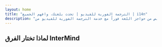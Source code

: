 ```yaml
---
layout: home
title: "الترجمة الفورية للفيديو | تحدث بلغتك، وافهم الجميع | i14n"
description: "تخلص من حواجز اللغة فوراً مع خدمة الترجمة الفورية للفيديو من i14n. شارك في الاجتماعات بلغتك الأم بينما يفهم الجميع بشكل مثالي. لماذا تتعلم لغة جديدة عندما يمكن للتكنولوجيا أن تجسر الفجوة؟"
---
```


<!-- text="**استثمر في الاستراتيجية، وليس في المفردات**. &nbsp; InterMind يترجم بينما تبتكر أنت." -->
<!-- text="ليست مجرد ترجمة. إنها ترجمة بعقل." -->
<!-- text="أرح عقلك، ودع الذكاء الاصطناعي يقوم بالترجمة" -->
<!-- text="لماذا تُتعب عقلك عندما يمكن للذكاء الاصطناعي ترجمة كل شيء؟" -->
<!-- text="العقل البشري: مهدر في الترجمة في عصر الذكاء الاصطناعي" -->

<HeroSection
title="اجتماعات فيديو مع **ترجمة** فورية"
text="تستغرق الفصول الدراسية سنوات؛ InterMind يقدم الفهم الفوري اليوم، بكل اللغات.">
<NavButton to="./guide/what-is-intermind" buttonClass="brand" buttonLabel="ابدأ الآن" />
<AuthButton text="تسجيل الدخول" buttonClass="alt" />
</HeroSection>

<FeatureBlock :card="{
  title: 'تحدث فوراً بأكثر من 100 لغة',
  details: 'يتيح InterMind لكل مشارك التحدث بلغته الأم — بشكل طبيعي، في الوقت الفعلي، وبدون ترجمات مكتوبة أو تأخير.',
    items: [
      '🎙️ تحدث بحرية — وكن مفهوماً فوراً.',
      '🧠 ترجمة مدعومة بالذكاء الاصطناعي تلتقط النبرة والقصد والمصطلحات الخاصة بالصناعة.',
      '🔄 ترجمة ثنائية الاتجاه، مستمرة، من صوت إلى صوت بدون إعداد يدوي.',
    ],
  link: './guide/use-cases#instant-understanding',
  src: {
    light: '1.png',
    dark: '1.png',
    width: '80%'
  },
  inversion: false
}" />

<FeatureBlock :card="{
  title: 'العقل وراء الترجمة',
  details: 'يحول InterMind كل مكالمة متعددة اللغات إلى معرفة واضحة وقابلة للبحث.',
  items: [
    '🔍 ابحث فوراً في أي محتوى عبر الاجتماعات السابقة والحالية. اطرح الأسئلة بشكل طبيعي، واحصل على إجابات دقيقة دون مراجعة التسجيلات.',
    '✅ لا تفوت أي مهام من أي اجتماع. يستخرج ذكاؤنا الاصطناعي المهام والمسؤولين والمواعيد النهائية تلقائياً من المحادثات.',
    '📝 ملخصات الاجتماعات بالذكاء الاصطناعي تقدم النقاط الرئيسية فوراً بأي لغة، مما يبقي الجميع على نفس المسار دون تدوين الملاحظات يدوياً.',
  ],
  link: './guide/use-cases#meeting-intelligence',
  src: {
    light: '2l.png',
    dark: '2d.png',
    width: '80%'
  },
  inversion: true
}" />

<FeatureBlock :card="{
  title: 'مصمم للاجتماعات الجادة — وليس مجرد محادثة',
  details: 'InterMind هو منصة اجتماعات فيديو احترافية، وليس مجرد إضافة أو ملحق بسيط.',
  items: [
    '🎙️ دقة 1080p، وإلغاء الضوضاء الذكي، والتقاط الصوت المركز.',
    '🗓 جدولة، وإدارة، وعروض توضيحية، وتسجيل، وتكامل كامل مع التقويم — كل شيء مدمج وجاهز للاستخدام.',
    '💬 نصوص حية، ودردشة المشاركين، ومساعد ذكاء اصطناعي يحافظ على إنتاجية الاجتماعات.'
  ],
  link: './guide/features#video-platform',
  src: {
    light: '3l.png',
    dark: '3d.png',
    width: '80%'
  },
  inversion: false
}" />

<FeatureBlock
  :card="{
    title: 'آمن وسري بالتصميم',
    details:
      'تم تصميم InterMind للمحادثات التي تتطلب الثقة. بينما نعتمد على أفضل البنية التحتية من الطرف الثالث، **السرية دائماً في يديك**.',
    items: [
      '🌍 خصوصية قائمة على المنطقة — اختر مكان معالجة بياناتك. نوجه جميع عمليات الترجمة والتخزين والتحليلات من خلال بنية تحتية تتوافق مع منطقة امتثالك (مثل الاتحاد الأوروبي، الولايات المتحدة، آسيا).',
      '🔒 خاص افتراضياً — InterMind نفسه **لا يخزن أبداً** أو يستخدم محتواك للتدريب أو التنميط أو وصول الطرف الثالث.',
      '📜 متوافق بالتصميم — جاهز لـ GDPR وCCPA وUAE PDPL، مع دعم كامل لحقوق التصدير والحذف.'
    ],
    link: './guide/security',
    src: {
      light: '4.png',
      dark: '4.png',
      width: '80%'
    },
    inversion: true
  }"
/>

## لماذا تختار الفرق InterMind

<BenefitsList :features="[
  {
    // icon: '🧠',
    title: 'الفهم الفوري — التحدث بشكل طبيعي',
    text: 'ترجمة فورية بالذكاء الاصطناعي بدون أي عوائق. يتحدث المشاركون **بلغتهم الأم** ويسمعون الآخرين كما لو كانوا يتحدثون نفس اللغة — مع الحفاظ على النبرة والدقة والمشاعر بشكل كامل.'
  },
  {
    // icon: '🚀',
    title: 'تواصل يتجاوز سرعة تعلم اللغة',
    text: 'تجاوز رحلة الـ 2,000 ساعة للطلاقة اللغوية. يوفر InterMind **تواصلاً متعدد اللغات باحترافية** بشكل فوري — دون الحاجة إلى تدريب.'
  },
  {
    // icon: '🌐',
    title: 'تحدث بـ 132 لغة — دون التفكير في ذلك',
    text: 'لا حاجة لاختيار اللغة. لا حاجة لتنسيق المترجمين. يقوم InterMind **بالكشف والتكيف والترجمة** تلقائياً — كما لو أن الحاجز اللغوي لم يكن موجوداً.'
  },
  // {
  //   // icon: '🎯',
  //   title: 'ذكاء اصطناعي يفكر في السياق، وليس في العبارات فقط',
  //   text: 'ترجمة احترافية للمؤسسات تفهم السياق ونية المتحدث والمصطلحات — حتى في **المجالات القانونية والطبية والتقنية**.'
  // }
]" />